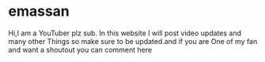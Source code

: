 # emassan
Hi,I am a YouTuber plz sub.
In this website I will post video updates and many other 
Things so make sure to be updated.and if you are 
One of my fan and want a shoutout you can comment here
